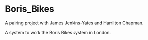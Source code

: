 Boris_Bikes
===========

A pairing project with James Jenkins-Yates and Hamilton Chapman.

A system to work the Boris Bikes system in London.
